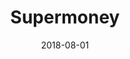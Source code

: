 ---
title: Supermoney
description: Restyling of the page blog page of the Italian most used price comparison website.
client: Supermoney
role: Lead Interface Designer
skills:
  - Product Design
  - User Experience
  - User Interface
  - Interaction Design
date: 2018-08-01
finished: true
layout: work
permalink: false
thumbnail: static/supermoney.jpg
eleventyExcludeFromCollections: true
---